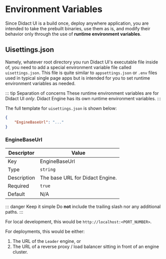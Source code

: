 # Environment Variables

Since Didact UI is a build once, deploy anywhere application, you are intended to take the prebuilt binaries, use them as is, and modify their behavior only through the use of **runtime environment variables**.

## Uisettings.json

Namely, whatever root directory you run Didact UI's executable file inside of, you need to add a special environment variable file called `uisettings.json`. This file is quite similar to `appsettings.json` or `.env` files used in typical single page apps but is intended for you to set runtime environment variables as needed.

::: tip Separation of concerns
These runtime environment variables are for Didact UI *only*. Didact Engine has its own runtime environment variables.
::: 

The full template for `uisettings.json` is shown below:

```json
{
    "EngineBaseUrl": "..."
}
```

### EngineBaseUrl

| Descriptor | Value |
| --- | --- |
| Key         | EngineBaseUrl |
| Type        | `string` |
| Description | The base URL for Didact Engine. |
| Required    | `true` |
| Default     | N/A |

::: danger Keep it simple
Do **not** include the trailing slash nor any additional paths.
:::

For local development, this would be `http://localhost:<PORT_NUMBER>`.

For deployments, this would be either:

1. The URL of the `Leader` engine, or
2. The URL of a reverse proxy / load balancer sitting in front of an engine cluster.